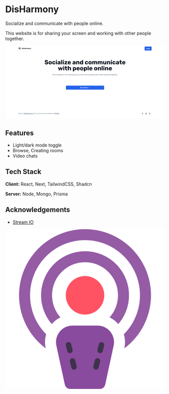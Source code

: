# DisHarmony

Socialize and communicate with people online.

This website is for sharing your screen and working with other people together.

![banner](/public/banner.png)

## Features

- Light/dark mode toggle
- Browse, Creating rooms
- Video chats

## Tech Stack

**Client:** React, Next, TailwindCSS, Shadcn

**Server:** Node, Mongo, Prisma

## Acknowledgements

- [Stream IO](https://getstream.io/)

![Logo](/public/logo.png)
